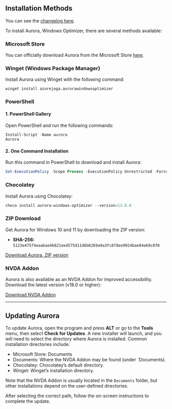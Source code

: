 ## Installation Methods

You can see the [changelog here](https://github.com/azurejoga/Aurora-Windows-Optimizer/blob/aurora/changelog.md).

To install Aurora, Windows Optimizer, there are several methods available:

### Microsoft Store
You can officially download Aurora from the Microsoft Store [here](https://apps.microsoft.com/detail/xp8m0w4jc5jhg9?hl=ko-KR&gl=KR).

### Winget (Windows Package Manager)
Install Aurora using Winget with the following command:

```winget
winget install azurejoga.aurorawindowsoptimizer
```

### PowerShell

#### 1. PowerShell Gallery
Open PowerShell and run the following commands:

```powershell
Install-Script -Name aurora
Aurora
```

#### 2. One Command Installation
Run this command in PowerShell to download and install Aurora:

```powershell
Set-ExecutionPolicy -Scope Process -ExecutionPolicy Unrestricted -Force; Invoke-Expression (Invoke-WebRequest -Uri "https://github.com/azurejoga/Aurora-Windows-Optimizer/raw/aurora/installer.ps1" -UseBasicParsing).Content
```

### Chocolatey
Install Aurora using Chocolatey:

```powershell
choco install aurora-windows-optimizer --version=13.0.0
```

### ZIP Download
Get Aurora for Windows 10 and 11 by downloading the ZIP version:

- **SHA-256:** `5123e47574eaabae4b621eed575d11d6b6269a9a3fc8f8ee9924bae84a69c8f0`

[Download Aurora, ZIP version](https://github.com/azurejoga/Aurora-Windows-Optimizer/releases/download/aurora16/aurora-windows-optimizer.zip)

### NVDA Addon
Aurora is also available as an NVDA Addon for improved accessibility. Download the latest version (v18.0 or higher):

[Download NVDA Addon](https://github.com/azurejoga/Aurora-Windows-Optimizer/releases)

---

## Updating Aurora

To update Aurora, open the program and press **ALT** or go to the **Tools** menu, then select **Check for Updates**. A new installer will launch, and you will need to select the directory where Aurora is installed. Common installation directories include:

- Microsoft Store: Documents
- Documents: Where the NVDA Addon may be found (under `Documents).
- Chocolatey: Chocolatey’s default directory.
- Winget: Winget’s installation directory.

Note that the NVDA Addon is usually located in the `Documents` folder, but other installations depend on the user-defined directories.

After selecting the correct path, follow the on-screen instructions to complete the update.
